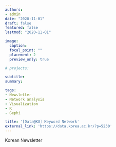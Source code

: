 ```yaml
---
authors:
- admin
date: "2020-11-01"
draft: false
featured: false
lastmod: "2020-11-01"

image:
  caption: 
  focal_point: ""
  placement: 2
  preview_only: true

# projects: 

subtitle: 
summary: 

tags:
- Newsletter
- Network analysis
- Visualization
- R
- Gephi

title: '[Data@KU] Keyword Network'
external_link: 'https://data.korea.ac.kr/?p=5230'
---
```


Korean Newsletter



